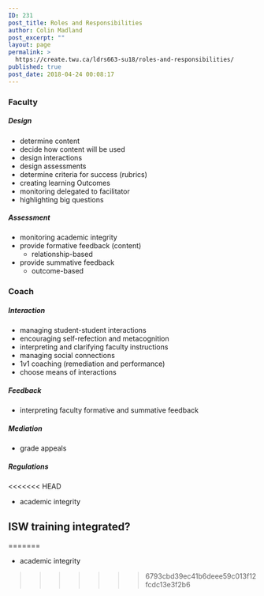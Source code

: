 ```yaml
---
ID: 231
post_title: Roles and Responsibilities
author: Colin Madland
post_excerpt: ""
layout: page
permalink: >
  https://create.twu.ca/ldrs663-su18/roles-and-responsibilities/
published: true
post_date: 2018-04-24 00:08:17
---
```

### Faculty
##### Design
- determine content
- decide how content will be used
- design interactions
- design assessments
- determine criteria for success (rubrics)
- creating learning Outcomes
- monitoring delegated to facilitator
- highlighting big questions 

##### Assessment
- monitoring academic integrity
- provide formative feedback (content)
  - relationship-based
- provide summative feedback
  - outcome-based

### Coach
##### Interaction
- managing student-student interactions
- encouraging self-refection and metacognition
- interpreting and clarifying faculty instructions
- managing social connections
- 1v1 coaching (remediation and performance)
- choose means of interactions

##### Feedback
- interpreting faculty formative and summative feedback

##### Mediation
- grade appeals

##### Regulations
<<<<<<< HEAD
- academic integrity

## ISW training integrated?
=======
- academic integrity
>>>>>>> 6793cbd39ec41b6deee59c013f12fcdc13e3f2b6
